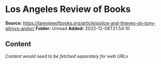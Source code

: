 # Los Angeles Review of Books

**Source:** https://lareviewofbooks.org/article/police-and-thieves-on-tony-gilroys-andor/
**Folder:** Unread
**Added:** 2022-12-08T21:54:10




## Content
*Content would need to be fetched separately for web URLs*

